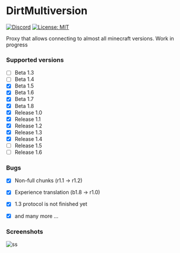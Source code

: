 # DirtMultiversion
[![Discord](https://img.shields.io/discord/684429844947271767.svg?label=Discord)](https://discord.gg/v6xsRdc)
[![License: MIT](https://img.shields.io/badge/license-MIT-red.svg)](LICENSE)

Proxy that allows connecting to almost all minecraft versions. Work in progress 

### Supported versions
- [ ] Beta 1.3
- [ ] Beta 1.4
- [X] Beta 1.5
- [X] Beta 1.6
- [X] Beta 1.7
- [X] Beta 1.8
- [X] Release 1.0
- [X] Release 1.1
- [X] Release 1.2
- [X] Release 1.3
- [X] Release 1.4
- [ ] Release 1.5
- [ ] Release 1.6

### Bugs
- [x] Non-full chunks (r1.1 -> r1.2)
- [x] Experience translation (b1.8 -> r1.0)
- [x] 1.3 protocol is not finished yet
- [x] and many more ...


### Screenshots
![ss](https://i.imgur.com/YbFP7G2.png)